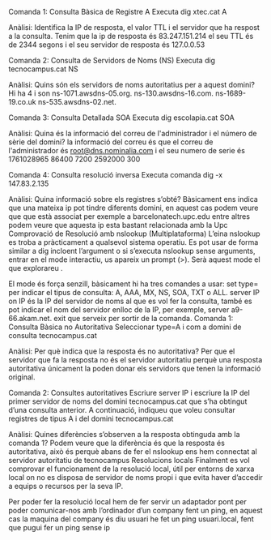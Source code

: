 
Comanda 1: Consulta Bàsica de Registre A
Executa dig xtec.cat A

Anàlisi: Identifica la IP de resposta, el valor TTL i el servidor que ha respost a la consulta.
Tenim que la ip de resposta és 83.247.151.214 el seu TTL és de 2344 segons i el seu servidor de resposta és 127.0.0.53

Comanda 2: Consulta de Servidors de Noms (NS)
Executa dig tecnocampus.cat NS

Anàlisi: Quins són els servidors de noms autoritatius per a aquest domini?
Hi ha 4 i son 
ns-1071.awsdns-05.org.
ns-130.awsdns-16.com.
ns-1689-19.co.uk
ns-535.awsdns-02.net.



Comanda 3: Consulta Detallada SOA
Executa dig escolapia.cat SOA

Anàlisi: Quina és la informació del correu de l'administrador i el número de sèrie del domini?
la informació del correu és que el correu de l'administrador és root@dns.nominalia.com i el seu numero de serie és 1761028965 86400 7200 2592000 300
 
Comanda 4: Consulta resolució inversa
Executa comanda dig -x 147.83.2.135

Anàlisi: Quina informació sobre els registres s’obté?
Bàsicament ens indica que una mateixa ip pot tindre diferents domini, en aquest cas podem veure que que està associat per exemple a barcelonatech.upc.edu entre altres podem veure que aquesta ip esta bastant relacionada amb la Upc
Comprovació de Resolució amb nslookup (Multiplataforma)
L’eina nslookup es troba a pràcticament a qualsevol sistema operatiu. Es pot usar de forma similar a dig incloent l’argument o si s’executa nslookup sense arguments, entrar en el mode interactiu, us apareix un prompt (>). Serà aquest mode el que explorareu . 

El mode és força senzill, bàsicament hi ha tres comandes a usar:
set type= per indicar el tipus de consulta: A, AAA, MX, NS, SOA, TXT o ALL.
server IP on IP és la IP del servidor de noms al que es vol fer la consulta, també es pot indicar el nom del servidor enlloc de la IP, per exemple, server a9-66.akam.net.
exit que serveix per sortir de la comanda.
Comanda 1: Consulta Bàsica no Autoritativa
Seleccionar type=A i com a domini de consulta tecnocampus.cat


Anàlisi: Per què indica que la resposta és no autoritativa?
Per que el servidor que fa la resposta no és el servidor autoritatiu perquè una resposta autoritativa únicament la poden donar els servidors que tenen la informació original.


Comanda 2: Consultes autoritatives
Escriure server IP i escriure la IP del primer servidor de noms del domini tecnocampus.cat que s’ha obtingut d’una consulta anterior. A continuació, indiqueu que voleu consultar registres de tipus A i del domini tecnocampus.cat

Anàlisi: Quines diferències s’observen a la resposta obtinguda amb la comanda 1?
Podem veure que la diferència és que la resposta és autoritativa, això és perquè abans de fer el nslookup ens hem connectat al servidor autoritatiu de tecnocampus
Resolucions locals
Finalment es vol comprovar el funcionament de la resolució local, útil per entorns de xarxa local on no es disposa de servidor de noms propi i que evita haver d’accedir a equips o recursos per la seva IP.

Per poder fer la resolució local hem de fer servir un adaptador pont per poder comunicar-nos amb l’ordinador d’un company fent un ping, en aquest cas la maquina del company és diu usuari he fet un ping usuari.local, fent que pugui fer un ping sense ip



